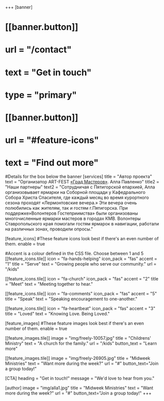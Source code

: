 
+++
[banner]
#  [[banner.button]]
#      url = "/contact"
#      text = "Get in touch"
#      type = "primary"

#  [[banner.button]]
#      url = "#feature-icons"
#      text = "Find out more"

#Details for the box below the banner
[services]
  title = "Автор проекта"
  text = "Организатор ART-FEST [«Град Мастеров»](https://www.openstreetmap.org/way/201611261). Алла Павленко"
  title2 = "Наши партнеры"
  text2 = "Сотрудничая с Пятигорской епархией, Алла организовывает ярмарки на Соборной площади у Кафедрального Собора Христа Спасителя, где каждый месяц во время курортного сезона проходят «Лермонтовские вечера.» Эти вечера очень полюбились как жителям, так и гостям г.Пятигорска. При поддержке»Волонтеров Гостеприимства» были организованы многочисленные ярмарки мастеров в городах КМВ. Волонтеры Ставропольского края помогали гостям ярмарок в навигации, работали на различных зонах, проводили опросы."

[feature_icons]
  #These feature icons look best if there's an even number of them.
  enable = true

  #Accent is a colour defined in the CSS file. Choose between 1 and 5
  [[feature_icons.tile]]
    icon = "fa-hands-helping"
    icon_pack = "fas"
    accent = "1"
    title = "Serve"
    text = "Growing people who serve our community."
    url = "/kids"

  [[feature_icons.tile]]
    icon = "fa-church"
    icon_pack = "fas"
    accent = "2"
    title = "Meet"
    text = "Meeting together to hear."

  [[feature_icons.tile]]
    icon = "fa-comments"
    icon_pack = "fas"
    accent = "5"
    title = "Speak"
    text = "Speaking encouragement to one-another."

  [[feature_icons.tile]]
    icon = "fa-heartbeat"
    icon_pack = "fas"
    accent = "3"
    title = "Loved"
    text = "Knowing Love. Being Loved."

[feature_images]
#These feature images look best if there's an even number of them.
  enable = true

  [[feature_images.tile]]
    image = "img/freely-10057.jpg"
    title = "Childrens' Ministry"
    text = "A church for the family."
    url = "/kids"
    button_text = "Learn more"

  [[feature_images.tile]]
    image = "img/freely-26905.jpg"
    title = "Midweek Ministries"
    text = "Want more during the week?"
    url = "#"
    button_text="Join a group today!"


  

[CTA]
  heading = "Get in touch!"
  message = "We'd love to hear from you."

[author]
    image = "img/alla1.jpg"
    title = "Midweek Ministries"
    text = "Want more during the week?"
    url = "#"
    button_text="Join a group today!"
+++

